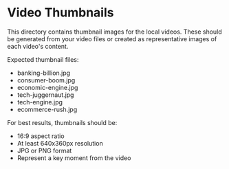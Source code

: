 # Video Thumbnails

This directory contains thumbnail images for the local videos. These should be generated from your video files or created as representative images of each video's content.

Expected thumbnail files:
- banking-billion.jpg
- consumer-boom.jpg
- economic-engine.jpg
- tech-juggernaut.jpg
- tech-engine.jpg
- ecommerce-rush.jpg

For best results, thumbnails should be:
- 16:9 aspect ratio
- At least 640x360px resolution
- JPG or PNG format
- Represent a key moment from the video
